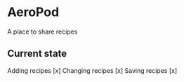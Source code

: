 # AeroPod
A place to share recipes

## Current state

Adding recipes [x]
Changing recipes [x]
Saving recipes [x]


